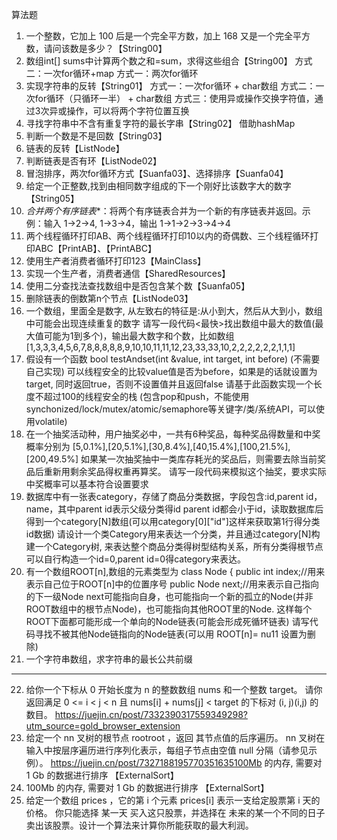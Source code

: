算法题
1. 一个整数，它加上 100 后是一个完全平方数，加上 168 又是一个完全平方数，请问该数是多少？【String00】
2. 数组int[] sums中计算两个数之和=sum，求得这些组合【String00】
   方式二：一次for循环+map
   方式一：两次for循环
3. 实现字符串的反转【String01】
   方式一：一次for循环 + char数组
   方式二：一次for循环（只循环一半） + char数组
   方式三：使用异或操作交换字符值，通过3次异或操作，可以将两个字符位置互换
4. 寻找字符串中不含有重复字符的最长字串【String02】
   借助hashMap
5. 判断一个数是不是回数【String03】
6. 链表的反转【ListNode】
7. 判断链表是否有环【ListNode02】
8. 冒泡排序，两次for循环方式【Suanfa03】、选择排序【Suanfa04】
9. 给定一个正整数,找到由相同数字组成的下一个刚好比该数字大的数字【String05】
10. *合并两个有序链表**：将两个有序链表合并为一个新的有序链表并返回。示例：输入 1->2->4, 1->3->4，输出 1->1->2->3->4->4
11. 两个线程循环打印AB、两个线程循环打印10以内的奇偶数、三个线程循环打印ABC【PrintAB】、【PrintABC】
12. 使用生产者消费者循环打印123【MainClass】
13. 实现一个生产者，消费者通信【SharedResources】
14. 使用二分查找法查找数组中是否包含某个数【Suanfa05】
15. 删除链表的倒数第n个节点【ListNode03】
16. 一个数组，里面全是数字, 从左致右的特征是:从小到大，然后从大到小，数组中可能会出现连续重复的数字
    请写一段代码<最快>找出数组中最大的数值(最大值可能为1到多个)，输出最大数字和个数，比如数组 [1,3,3,3,4,5,6,7,8,8,8,8,8,9,10,10,11,11,12,23,33,33,10,2,2,2,2,2,2,1,1,1]
17. 假设有一个函数
    bool testAndset(int &value, int target, int before)
    (不需要自己实现)
    可以线程安全的比较value值是否为before，如果是的话就设置为target,
    同时返回true，否则不设置值并且返回false
    请基于此函数实现一个长度不超过100的线程安全的栈
    (包含pop和push，不能使用synchonized/lock/mutex/atomic/semaphore等关键字/类/系统API，可以使用volatile)
18. 在一个抽奖活动种，用户抽奖必中，一共有6种奖品，每种奖品得数量和中奖概率分别为
    [5,0.1%],[20,5.1%],[30,8.4%],[40,15.4%],[100,21.5%],[200,49.5%]
    如果某一次抽奖抽中一类库存耗光的奖品后，则需要去除当前奖品后重新用剩余奖品得权重再算奖。
    请写一段代码来模拟这个抽奖，要求实际中奖概率可以基本符合设置要求
19. 数据库中有一张表category，存储了商品分类数据，字段包含:id,parent id，name，其中parent id表示父级分类得id
    parent id都会小于id，读取数据库后得到一个category[N]数组(可以用category[0]["id"]这样来获取第1行得分类id数据)
    请设计一个类Category用来表达一个分类，并且通过category[N]构建一个Category树,
    来表达整个商品分类得树型结构关系，所有分类得根节点可以自行构造一个id=0,parent id=0得category来表达。
20. 有一个数组ROOT[n],数组的元素类型为 class Node {
    public int index;//用来表示自己位于ROOT[n]中的位置序号
    public Node next;//用来表示自己指向的下一级Node
    next可能指向自身，也可能指向一个新的孤立的Node(并非ROOT数组中的根节点Node)，也可能指向其他ROOT里的Node.
    这样每个ROOT下面都可能形成一个单向的Node链表(可能会形成死循环链表)
    请写代码寻找不被其他Node链指向的Node链表(可以用 ROOT[n]= nu11 设置为删除)
21. 一个字符串数组，求字符串的最长公共前缀
----------------------------------------------------
22. 给你一个下标从 0 开始长度为 n 的整数数组 nums 和一个整数 target。 请你返回满足 0 <= i < j < n 且 nums[i] + nums[j] < target 的下标对 (i, j)(i,j) 的数目。
      https://juejin.cn/post/7332390317559349298?utm_source=gold_browser_extension
23. 给定一个 nn 叉树的根节点 rootroot ，返回 其节点值的后序遍历。 nn 叉树在输入中按层序遍历进行序列化表示，每组子节点由空值 null 分隔（请参见示例）。
   https://juejin.cn/post/7327188195770351635100Mb 的内存, 需要对 1 Gb 的数据进行排序 【ExternalSort】
24. 100Mb 的内存, 需要对 1 Gb 的数据进行排序 【ExternalSort】
25. 给定一个数组 prices ，它的第 i 个元素 prices[i] 表示一支给定股票第 i 天的价格。
    你只能选择 某一天 买入这只股票，并选择在 未来的某一个不同的日子 卖出该股票。设计一个算法来计算你所能获取的最大利润。
